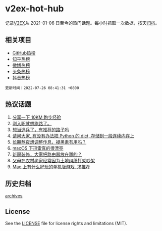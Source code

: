 # v2ex-hot-hub

 记录[V2EX](https://www.v2ex.com/)从 2021-01-06 日至今的热门话题。每小时抓取一次数据，按天[归档](archives)。
 
 ## 相关项目

- [GitHub热榜](https://github.com/snaildev/github-hot-hub)
- [知乎热榜](https://github.com/snaildev/zhihu-hot-hub)
- [微博热榜](https://github.com/snaildev/weibo-hot-hub)
- [头条热榜](https://github.com/snaildev/toutiao-hot-hub)
- [抖音热榜](https://github.com/snaildev/douyin-hot-hub)


 `更新时间：2022-07-26 08:41:31 +0800`

## 热议话题

1. [分享一下 10KM 跑步经验](https://www.v2ex.com/t/868472)
1. [刚入职就想跑路了。](https://www.v2ex.com/t/868453)
1. [想当逃兵了，有推荐的路子吗](https://www.v2ex.com/t/868509)
1. [请问大家, 有没有办法把 Python 的 dict, 存储到一段连续内存上](https://www.v2ex.com/t/868557)
1. [长期熬夜想调整作息，褪黑素有用吗？](https://www.v2ex.com/t/868528)
1. [macOS 下迅雷真的很漂亮](https://www.v2ex.com/t/868494)
1. [新房装修，大家把路由器放在哪的？](https://www.v2ex.com/t/868452)
1. [父母在农村老家经常因为土地纠纷打架吵架](https://www.v2ex.com/t/868582)
1. [Mac 上有什么好玩的单机版游戏, 求推荐](https://www.v2ex.com/t/868511)

## 历史归档

[archives](archives)

## License

See the [LICENSE](LICENSE) file for license rights and limitations (MIT).
